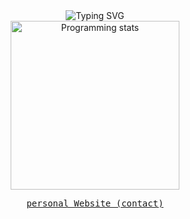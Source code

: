 <div align="center">
<img src="https://readme-typing-svg.herokuapp.com?font=Fira+Code&pause=1000&color=00E966&width=600&lines=Edge+AI%2C+Programming%2C+Electronics%2C+Neurosciences" alt="Typing SVG" />
 </div> 
 <div align="center">
<img src="https://github-readme-stats-sigma-five.vercel.app/api/top-langs/?username=jlefortbesnard&layout=compact"
     alt="Programming stats" align="middle" style="width:270px"/>
<p><pre align="center"><a href="https://jlefortbesnard.fr" target="_blank">personal Website (contact)</a>
</div>


